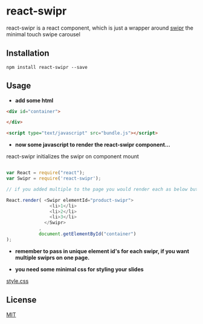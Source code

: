 # react-swipr

react-swipr is a react component, which is just a wrapper around [swipr](https://github.com/StevenIseki/swipr) the minimal touch swipe carousel

## Installation

`npm install react-swipr --save`

## Usage

- <b>add some html</b>

```html
<div id="container">

</div>

<script type="text/javascript" src="bundle.js"></script>
```

- <b>now some javascript to render the react-swipr component... </b>

react-swipr initializes the swipr on component mount

```javascript

var React = require("react");
var Swipr = require('react-swipr');

// if you added multiple to the page you would render each as below but with different ids.

React.render( <Swipr elementId="product-swipr">
                <li>1</li>
                <li>2</li>
                <li>3</li>
              </Swipr>
            ,
            document.getElementById("container")
);

```

- <b>remember to pass in unique element id's for each swipr, if you want multiple swiprs on one page.</b>

- <b>you need some minimal css for styling your slides</b>

[style.css](https://github.com/StevenIseki/react-swipr/blob/master/example/styles.css)


## License

[MIT](http://opensource.org/licenses/MIT)
